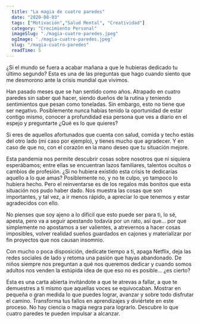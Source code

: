 ```yaml
---
  title: "La magia de cuatro paredes"
  date: "2020-08-03"
  tags: ["Motivación","Salud Mental", "Creatividad"]
  category: "Crecimiento Personal"
  imageSlug: "./magia-cuatro-paredes.jpeg"
  ogImage: './magia-cuatro-paredes.jpeg'
  slug: "/magia-cuatro-paredes"
  readTime: 5
---
```


¿Si el mundo se fuera a acabar mañana a que le hubieras dedicado tu último segundo? Esta es una de las preguntas que hago cuando siento que me desmorono ante la crisis mundial que vivimos.

Han pasado meses que se han sentido como años. Atrapado en cuatro paredes sin saber qué hacer, siendo dueños de la rutina y teniendo sentimientos que pesan como toneladas. Sin embargo, esto no tiene que ser negativo. Posiblemente nunca habías tenido la oportunidad de estar contigo mismo, conocer a profundidad esa persona que ves a diario en el espejo y preguntarte ¿Qué es lo que quieres?

Si eres de aquellos afortunados que cuenta con salud, comida y techo estás del otro lado (mi caso por ejemplo), y tienes mucho que agradecer. Y en caso de que no, con el corazón en la mano deseo que tu situación mejore.

Esta pandemia nos permite descubrir cosas sobre nosotros que ni siquiera esperábamos; entre ellas se encuentran lazos familiares, talentos ocultos o cambios de profesión. ¿Si no hubiera existido esta crisis te dedicarías aquello a lo que amas? Posiblemente no, y no te culpo, yo tampoco lo hubiera hecho. Pero el reinventarse es de los regalos más bonitos que esta situación nos pudo haber dado. Nos muestra las cosas que son importantes, y tal vez, a ir menos rápido, a apreciar lo que tenemos y estar agradecidos con ello.

No pienses que soy ajeno a lo difícil que esto puede ser para ti, lo sé, apesta, pero va a seguir apestando todavía por un rato, así que... por que simplemente no apostamos a ser valientes, a atrevernos a hacer cosas imposibles, volver realidad sueños guardados en cajones y materializar por fin proyectos que nos causan insomnio.

Con mucho o poca disposición, dedícate tiempo a ti, apaga Netflix, deja las redes sociales de lado y retoma una pasión que hayas abandonado. De niños siempre nos preguntan a qué nos queremos dedicar y cuando somos adultos nos venden la estúpida idea de que eso no es posible... ¿es cierto?

Esta es una carta abierta invitándote a que te atrevas a fallar, a que te demuestres a ti mismo que aquellas voces se equivocaban. Mostrar en pequeña o gran medida lo que puedes lograr, avanzar y sobre todo disfrutar el camino. Transforma tus fallos en aprendizajes y diviértete en este proceso. No hay ciencia o magia negra para lograrlo. Descubre lo que cuatro paredes te pueden impulsar a alcanzar.